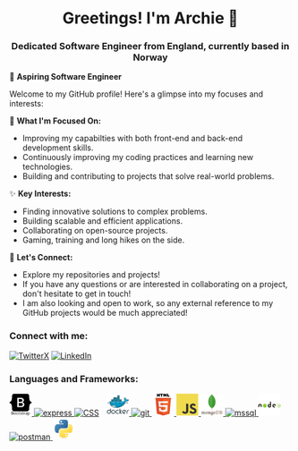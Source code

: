 <h1 align="center">Greetings! I'm Archie 👋</h1>
<h3 align="center">Dedicated Software Engineer from England, currently based in Norway</h3>

🚀 **Aspiring Software Engineer**

Welcome to my GitHub profile! Here's a glimpse into my focuses and interests:

🎯 **What I'm Focused On:**

 - Improving my capabilties with both front-end and back-end development skills.
 - Continuously improving my coding practices and learning new technologies.
 - Building and contributing to projects that solve real-world problems.


✨ **Key Interests:**
 - Finding innovative solutions to complex problems.
 - Building scalable and efficient applications.
 - Collaborating on open-source projects.
 - Gaming, training and long hikes on the side.

👥 **Let's Connect:**
 - Explore my repositories and projects!
 - If you have any questions or are interested in collaborating on a project, don't hesitate to get in touch!
 - I am also looking and open to work, so any external reference to my GitHub projects would be much appreciated!


<h3 align="left">Connect with me:</h3>
<p align="left">
   <a href="https://twitter.com/archie64567" target="_blank"><img src="https://img.icons8.com/color/48/000000/twitter-squared.png" alt="TwitterX" width="40" height="40"/></a>
  <a href="https://www.linkedin.com/in/archie-hilton/" target="_blank"><img src="https://img.icons8.com/color/48/000000/linkedin.png" alt="LinkedIn" width="40" height="40"></a>
</p>

<h3 align="left">Languages and Frameworks:</h3>
<p align="left"><a href="https://getbootstrap.com" target="_blank" rel="noreferrer"> <img src="https://raw.githubusercontent.com/devicons/devicon/master/icons/bootstrap/bootstrap-plain-wordmark.svg" alt="bootstrap" width="40" height="40"/> </a> <a href="https://expressjs.com/" target="_blank" rel="noreferrer"><img src="https://expressjs.com/images/express-facebook-share.png" alt="express" width="40" height="40"/> </a><a href="https://developer.mozilla.org/en-US/docs/Web/CSS" target="_blank" rel="noreferrer"><img src="https://img.icons8.com/color/48/000000/css3.png" alt="CSS" width="40" height="40" style="margin-right: 10px;"/></a> <a href="https://www.docker.com/" target="_blank" rel="noreferrer"> <img src="https://raw.githubusercontent.com/devicons/devicon/master/icons/docker/docker-original-wordmark.svg" alt="docker" width="40" height="40"/> </a> <a href="https://git-scm.com/" target="_blank" rel="noreferrer"> <img src="https://www.vectorlogo.zone/logos/git-scm/git-scm-icon.svg" alt="git" width="40" height="40"/> </a> <a href="https://www.w3.org/html/" target="_blank" rel="noreferrer"> <img src="https://raw.githubusercontent.com/devicons/devicon/master/icons/html5/html5-original-wordmark.svg" alt="html5" width="40" height="40"/> </a> <a href="https://developer.mozilla.org/en-US/docs/Web/JavaScript" target="_blank" rel="noreferrer"> <img src="https://raw.githubusercontent.com/devicons/devicon/master/icons/javascript/javascript-original.svg" alt="javascript" width="40" height="40"/> </a> <a href="https://www.mongodb.com/" target="_blank" rel="noreferrer"> <img src="https://raw.githubusercontent.com/devicons/devicon/master/icons/mongodb/mongodb-original-wordmark.svg" alt="mongodb" width="40" height="40"/> </a> <a href="https://www.microsoft.com/en-us/sql-server" target="_blank" rel="noreferrer"> <img src="https://www.svgrepo.com/show/303229/microsoft-sql-server-logo.svg" alt="mssql" width="40" height="40"/> </a> <a href="https://nodejs.org" target="_blank" rel="noreferrer"> <img src="https://raw.githubusercontent.com/devicons/devicon/master/icons/nodejs/nodejs-original-wordmark.svg" alt="nodejs" width="40" height="40"/> </a> <a href="https://postman.com" target="_blank" rel="noreferrer"> <img src="https://www.vectorlogo.zone/logos/getpostman/getpostman-icon.svg" alt="postman" width="40" height="40"/> </a> <a href="https://www.python.org" target="_blank" rel="noreferrer"> <img src="https://raw.githubusercontent.com/devicons/devicon/master/icons/python/python-original.svg" alt="python" width="40" height="40"/> </a> </p>
